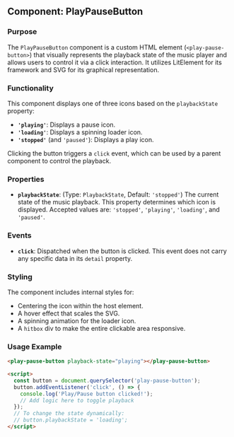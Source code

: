## Component: PlayPauseButton

### Purpose

The `PlayPauseButton` component is a custom HTML element (`<play-pause-button>`) that visually represents the playback state of the music player and allows users to control it via a click interaction. It utilizes LitElement for its framework and SVG for its graphical representation.

### Functionality

This component displays one of three icons based on the `playbackState` property:

*   **`'playing'`**: Displays a pause icon.
*   **`'loading'`**: Displays a spinning loader icon.
*   **`'stopped'`** (and `'paused'`): Displays a play icon.

Clicking the button triggers a `click` event, which can be used by a parent component to control the playback.

### Properties

*   **`playbackState`**: (Type: `PlaybackState`, Default: `'stopped'`) 
    The current state of the music playback. This property determines which icon is displayed.
    Accepted values are: `'stopped'`, `'playing'`, `'loading'`, and `'paused'`.

### Events

*   **`click`**: Dispatched when the button is clicked. This event does not carry any specific data in its `detail` property.

### Styling

The component includes internal styles for:

*   Centering the icon within the host element.
*   A hover effect that scales the SVG.
*   A spinning animation for the loader icon.
*   A `hitbox` div to make the entire clickable area responsive.

### Usage Example

```html
<play-pause-button playback-state="playing"></play-pause-button>

<script>
  const button = document.querySelector('play-pause-button');
  button.addEventListener('click', () => {
    console.log('Play/Pause button clicked!');
    // Add logic here to toggle playback
  });
  // To change the state dynamically:
  // button.playbackState = 'loading';
</script>
```